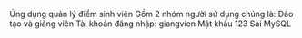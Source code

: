 Ứng dụng quản lý điểm sinh viên
Gồm 2 nhóm người sử dụng chúng là: Đào tạo và giảng viên
Tài khoản đăng nhập: giangvien 
Mật khẩu 123
Sài MySQL
